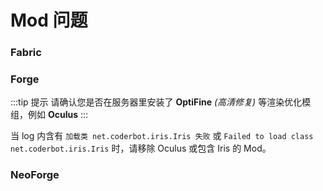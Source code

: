 # Mod 问题

### Fabric

### Forge

:::tip 提示
请确认您是否在服务器里安装了 **OptiFine** _(高清修复)_ 等渲染优化模组，例如 **Oculus**
:::

当 log 内含有 `加载类 net.coderbot.iris.Iris 失败` 或 `Failed to load class net.coderbot.iris.Iris` 时，请移除 Oculus 或包含 Iris 的 Mod。

### NeoForge
